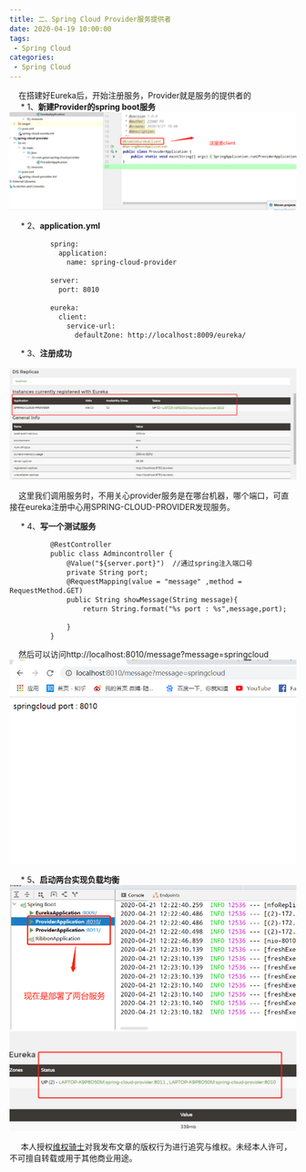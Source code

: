 ```yaml
---
title: 二、Spring Cloud Provider服务提供者
date: 2020-04-19 10:00:00
tags:
 - Spring Cloud
categories:
 - Spring Cloud
---
```

&nbsp;&nbsp;&nbsp;&nbsp;在搭建好Eureka后，开始注册服务，Provider就是服务的提供者的<br/> 
&nbsp;&nbsp;&nbsp;&nbsp;   * 1、**新建Provider的spring boot服务**<br/> 
![2](./2.png)  

&nbsp;&nbsp;&nbsp;&nbsp;   * 2、**application.yml**<br/>
  
         
              spring:
                application:
                  name: spring-cloud-provider
              
              server:
                port: 8010
              
              eureka:
                client:
                  service-url:
                    defaultZone: http://localhost:8009/eureka/

                  
&nbsp;&nbsp;&nbsp;&nbsp;   * 3、**注册成功**<br/>                  
![3](./3.png)  

&nbsp;&nbsp;&nbsp;&nbsp;这里我们调用服务时，不用关心provider服务是在哪台机器，哪个端口，可直接在eureka注册中心用SPRING-CLOUD-PROVIDER发现服务。<br>

&nbsp;&nbsp;&nbsp;&nbsp;   * 4、**写一个测试服务**<br/>
  
         
              @RestController
              public class Admincontroller {
                  @Value("${server.port}")  //通过spring注入端口号
                  private String port;
                  @RequestMapping(value = "message" ,method = RequestMethod.GET)
                  public String showMessage(String message){
                      return String.format("%s port : %s",message,port);
              
                  }
              }
                   
&nbsp;&nbsp;&nbsp;&nbsp;然后可以访问http://localhost:8010/message?message=springcloud<br>
![4](./4.jpg)  

&nbsp;&nbsp;&nbsp;&nbsp;   * 5、**启动两台实现负载均衡**<br/>
![6](./6.png)  
![6](./7.png) 

&nbsp;&nbsp;&nbsp;&nbsp; 本人授权[维权骑士](http://rightknights.com)对我发布文章的版权行为进行追究与维权。未经本人许可，不可擅自转载或用于其他商业用途。


 